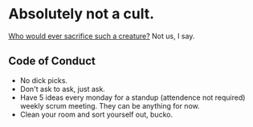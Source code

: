 # Absolutely not a cult.

[Who would ever sacrifice such a creature?](https://www.youtube.com/watch?v=lZ2Dz0haLTg) Not us, I say.

## Code of Conduct
- No dick picks.
- Don't ask to ask, just ask.
- Have 5 ideas every monday for a standup (attendence not required) weekly scrum meeting. They can be anything for now.
- Clean your room and sort yourself out, bucko.

